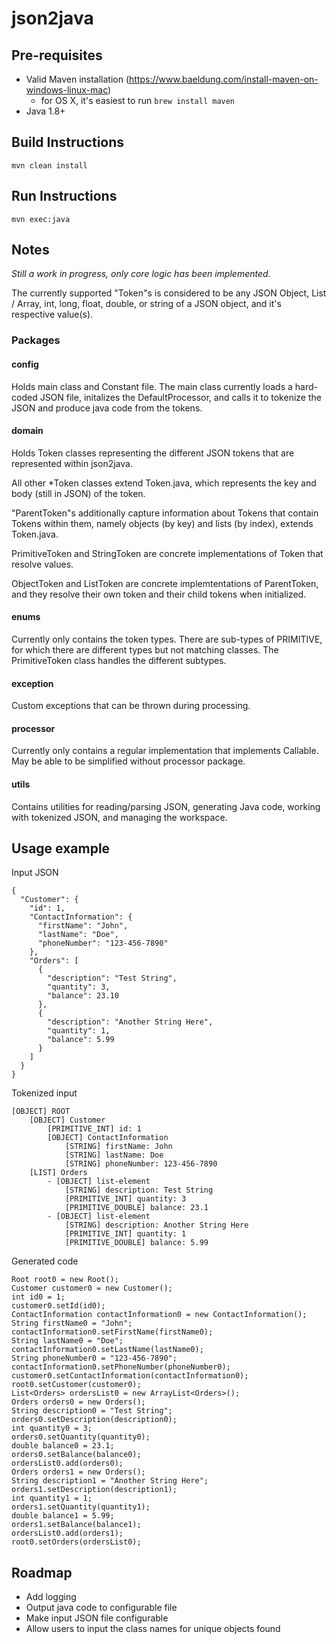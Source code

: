 # json2java

## Pre-requisites

- Valid Maven installation (https://www.baeldung.com/install-maven-on-windows-linux-mac)
  - for OS X, it's easiest to run `brew install maven`
- Java 1.8+

## Build Instructions

`mvn clean install`

## Run Instructions

`mvn exec:java`

## Notes

*Still a work in progress, only core logic has been implemented.*

The currently supported "Token"s is considered to be any JSON Object, List / Array, int, long, float, double, or string of a JSON object, and it's respective value(s).  


### Packages

#### config

Holds main class and Constant file.  The main class currently loads a hard-coded JSON file, initalizes the DefaultProcessor, and calls it to tokenize the JSON and produce java code from the tokens.

#### domain

Holds Token classes representing the different JSON tokens that are represented within json2java.  

All other *Token classes extend Token.java, which represents the key and body (still in JSON) of the token.

"ParentToken"s additionally capture information about Tokens that contain Tokens within them, namely objects (by key) and lists (by index), extends Token.java.

PrimitiveToken and StringToken are concrete implementations of Token that resolve values.

ObjectToken and ListToken are concrete implemtentations of ParentToken, and they resolve their own token and their child tokens when initialized.

#### enums

Currently only contains the token types.  There are sub-types of PRIMITIVE, for which there are different types but not matching classes.  The PrimitiveToken class handles the different subtypes.

#### exception

Custom exceptions that can be thrown during processing.

#### processor

Currently only contains a regular implementation that implements Callable.  May be able to be simplified without processor package.

#### utils

Contains utilities for reading/parsing JSON, generating Java code, working with tokenized JSON, and managing the workspace.

## Usage example

Input JSON

```
{
  "Customer": {
    "id": 1,
    "ContactInformation": {
      "firstName": "John",
      "lastName": "Doe",
      "phoneNumber": "123-456-7890"
    },
    "Orders": [
      {
        "description": "Test String",
        "quantity": 3,
        "balance": 23.10
      },
      {
        "description": "Another String Here",
        "quantity": 1,
        "balance": 5.99
      }
    ]
  }
}
```

Tokenized input

```
[OBJECT] ROOT
    [OBJECT] Customer
        [PRIMITIVE_INT] id: 1
        [OBJECT] ContactInformation
            [STRING] firstName: John
            [STRING] lastName: Doe
            [STRING] phoneNumber: 123-456-7890
    [LIST] Orders
        - [OBJECT] list-element
            [STRING] description: Test String
            [PRIMITIVE_INT] quantity: 3
            [PRIMITIVE_DOUBLE] balance: 23.1
        - [OBJECT] list-element
            [STRING] description: Another String Here
            [PRIMITIVE_INT] quantity: 1
            [PRIMITIVE_DOUBLE] balance: 5.99
```

Generated code

```
Root root0 = new Root();
Customer customer0 = new Customer();
int id0 = 1;
customer0.setId(id0);
ContactInformation contactInformation0 = new ContactInformation();
String firstName0 = "John";
contactInformation0.setFirstName(firstName0);
String lastName0 = "Doe";
contactInformation0.setLastName(lastName0);
String phoneNumber0 = "123-456-7890";
contactInformation0.setPhoneNumber(phoneNumber0);
customer0.setContactInformation(contactInformation0);
root0.setCustomer(customer0);
List<Orders> ordersList0 = new ArrayList<Orders>();
Orders orders0 = new Orders();
String description0 = "Test String";
orders0.setDescription(description0);
int quantity0 = 3;
orders0.setQuantity(quantity0);
double balance0 = 23.1;
orders0.setBalance(balance0);
ordersList0.add(orders0);
Orders orders1 = new Orders();
String description1 = "Another String Here";
orders1.setDescription(description1);
int quantity1 = 1;
orders1.setQuantity(quantity1);
double balance1 = 5.99;
orders1.setBalance(balance1);
ordersList0.add(orders1);
root0.setOrders(ordersList0);
```


## Roadmap

- Add logging
- Output java code to configurable file
- Make input JSON file configurable
- Allow users to input the class names for unique objects found

